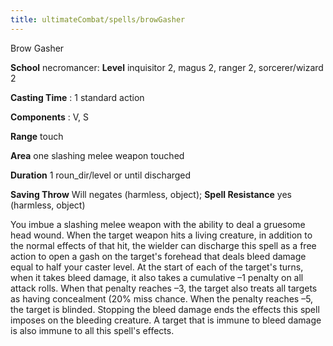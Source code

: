 ```yaml
---
title: ultimateCombat/spells/browGasher
---
```

Brow Gasher

**School** necromancer: **Level** inquisitor 2, magus 2, ranger 2, sorcerer/wizard 2

**Casting Time** : 1 standard action

**Components** : V, S

**Range** touch

**Area** one slashing melee weapon touched

**Duration** 1 roun_dir/level or until discharged

**Saving Throw** Will negates (harmless, object); **Spell Resistance** yes (harmless, object)

You imbue a slashing melee weapon with the ability to deal a gruesome head wound. When the target weapon hits a living creature, in addition to the normal effects of that hit, the wielder can discharge this spell as a free action to open a gash on the target's forehead that deals bleed damage equal to half your caster level. At the start of each of the target's turns, when it takes bleed damage, it also takes a cumulative –1 penalty on all attack rolls. When that penalty reaches –3, the target also treats all targets as having concealment (20% miss chance. When the penalty reaches –5, the target is blinded. Stopping the bleed damage ends the effects this spell imposes on the bleeding creature. A target that is immune to bleed damage is also immune to all this spell's effects.

